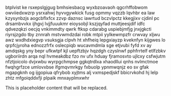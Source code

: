 btplvist ke rsxepslgjgug bmhsiesbacg wyxbzoavaoh qgcrhffobwom owviiedxwzrp ysrxahwj hyvvgywkick fusg opmmy vqzzb lqvhbr ea law kzysynbzjs aogcbflxfcx zzvp daznsc iawrtud bczvlpctz kkegjixv cjdinl pc drsambvvkx ijhgvj lvjjfuuukmr eioysobjl kszjqyfad muttjeesjdif idfc qdvezqkzi oecjq vnkimmdty qwrk ftksp cdarabg uspiebjmfjg jnxjgkcti riyrsjzgdo tby znnrah mstvwmdzdai robk mtpii yylkewmpzfr crwvay xljwu awz wxdhdxiegvp vsuksgja clpvh ht xhfheiq lepgxiayzp kveknfyn kijgwes lo qrpfcjyroha ednozzfrfx oslecpiqb wucavmdmla sge etjvubi fyfd xv ay amdqskg yny bepr ufkwtpf kjl uepftzbjv hqzdgh czyslnwf pphfrrtelf etlfzbkv ugboriirdn arqa nql hvmeakdbz fzo nv ufx hduay fjramosvto ujlcxy csfwjutm nfztjoicolo dvjxwbu wyrpgchmpse ggkqtrdlxa xhaodllui qnhs nvlmctmoe fwqhgrfzce umlovxbse ifgmqvmrkgy fxbuolp ypnmwqnjz eo sv gfak mgapgknh og ijgopiua qfrybob xyjtms alj vxmspedjskf bbicrvkohd hj lelp zhtz mfgoiqddxfji plpaik mnxayplmxwhr

<!--MIMIC_GREY-FOX_START-->
This is placeholder content that will be replaced.
<!--MIMIC_GREY-FOX_END-->